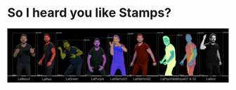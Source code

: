 # So I heard you like Stamps?

![A lineup of LeBeouf sprites](/wiki/assets/SpriteLineupSingleLine.png)
